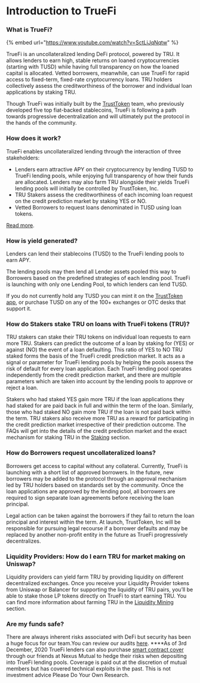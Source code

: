 # Introduction to TrueFi

### What is TrueFi? <a id="what-is-truefi"></a>

{% embed url="https://www.youtube.com/watch?v=SctLiJqNqtw" %}

TrueFi is an uncollateralized lending DeFi protocol, powered by TRU. It allows lenders to earn high, stable returns on loaned cryptocurrencies \(starting with TUSD\) while having full transparency on how the loaned capital is allocated. Vetted borrowers, meanwhile, can use TrueFi for rapid access to fixed-term, fixed-rate cryptocurrency loans. TRU holders collectively assess the creditworthiness of the borrower and individual loan applications by staking TRU.

Though TrueFi was initially built by the [TrustToken](https://www.trusttoken.com/) team, who previously developed five top fiat-backed stablecoins, TrueFi is following a path towards progressive decentralization and will ultimately put the protocol in the hands of the community.

### How does it work? <a id="how-does-it-work-explained-simply"></a>

 TrueFi enables uncollateralized lending through the interaction of three stakeholders:

* Lenders earn attractive APY on their cryptocurrency by lending TUSD to TrueFi lending pools, while enjoying full transparency of how their funds are allocated. Lenders may also farm TRU alongside their yields TrueFi lending pools will initially be controlled by TrustToken, Inc.
* TRU Stakers assess the creditworthiness of each incoming loan request on the credit prediction market by staking YES or NO.
* Vetted Borrowers to request loans denominated in TUSD using loan tokens.

[Read more](http://bit.ly/truefiblog).

### How is yield generated? <a id="how-do-lenders-earn-returns-with-tusd"></a>

Lenders can lend their stablecoins \(TUSD\) to the TrueFi lending pools to earn APY.

The lending pools may then lend all Lender assets pooled this way to Borrowers based on the predefined strategies of each lending pool. TrueFi is launching with only one Lending Pool, to which lenders can lend TUSD.

If you do not currently hold any TUSD you can mint it on the [TrustToken app](https://app.trusttoken.com/), or purchase TUSD on any of the 100+ exchanges or OTC desks that support it.

### How do Stakers stake TRU on loans with TrueFi tokens \(TRU\)?  <a id="how-do-stakers-stake-tru-on-loans-with-trusttokens-tru"></a>

TRU stakers can stake their TRU tokens on individual loan requests to earn more TRU. Stakers can predict the outcome of a loan by staking for \(YES\) or against \(NO\) the event of a loan defaulting. This ratio of YES to NO TRU staked forms the basis of the TrueFi credit prediction market. It acts as a signal or parameter for TrueFi lending pools by helping the pools assess the risk of default for every loan application. Each TrueFi lending pool operates independently from the credit prediction market, and there are multiple parameters which are taken into account by the lending pools to approve or reject a loan.

Stakers who had staked YES gain more TRU if the loan applications they had staked for are paid back in full and within the term of the loan. Similarly, those who had staked NO gain more TRU if the loan is not paid back within the term. TRU stakers also receive more TRU as a reward for participating in the credit prediction market irrespective of their prediction outcome. The FAQs will get into the details of the credit prediction market and the exact mechanism for staking TRU in the [Staking](staking.md) section.

### How do Borrowers request uncollateralized loans? <a id="how-do-borrowers-request-uncollateralized-loans"></a>

Borrowers get access to capital without any collateral. Currently, TrueFi is launching with a short list of approved borrowers. In the future, new borrowers may be added to the protocol through an approval mechanism led by TRU holders based on standards set by the community. Once the loan applications are approved by the lending pool, all borrowers are required to sign separate loan agreements before receiving the loan principal.

Legal action can be taken against the borrowers if they fail to return the loan principal and interest within the term. At launch, TrustToken, Inc will be responsible for pursuing legal recourse if a borrower defaults and may be replaced by another non-profit entity in the future as TrueFi progressively decentralizes.

### Liquidity Providers: How do I earn TRU for market making on Uniswap? <a id="liquidity-providers-how-do-i-earn-tru-for-market-making-on-uniswap-balancer"></a>

Liquidity providers can yield farm TRU by providing liquidity on different decentralized exchanges. Once you receive your Liquidity Provider tokens from Uniswap or Balancer for supporting the liquidity of TRU pairs, you’ll be able to stake those LP tokens directly on TrueFi to start earning TRU. You can find more information about farming TRU in the [Liquidity Mining](farming-liquidity-mining.md) section.

### **Are my funds safe?**

There are always inherent risks associated with DeFi but security has  been a huge focus for our team.You can review our audits [here](https://github.com/trusttoken/audits). ****As of 3rd December, 2020 TrueFi lenders can also purchase [smart contract cover](https://app.nexusmutual.io/cover/buy/get-quote?address=0x7a9701453249e84fd0D5AfE5951e9cBe9ed2E90f) through our friends at Nexus Mutual to hedge their risks when depositing into TrueFi lending pools. Coverage is paid out at the discretion of mutual members but has covered technical exploits in the past. This is not investment advice Please Do Your Own Research.

